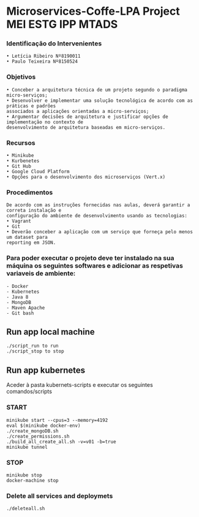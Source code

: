 # Microservices-Coffe-LPA Project MEI ESTG IPP MTADS

### Identificação do Intervenientes
```
• Letícia Ribeiro Nº8190011
• Paulo Teixeira Nº8150524
```

### Objetivos
```
• Conceber a arquitetura técnica de um projeto segundo o paradigma micro-serviços;
• Desenvolver e implementar uma solução tecnológica de acordo com as práticas e padrões
associados a aplicações orientadas a micro-serviços;
• Argumentar decisões de arquitetura e justificar opções de implementação no contexto de
desenvolvimento de arquitetura baseadas em micro-serviços.
```

### Recursos
```
• Minikube
• Kurbenetes
• Git Hub
• Google Cloud Platform
• Opções para o desenvolvimento dos microserviços (Vert.x)
```

### Procedimentos
```
De acordo com as instruções fornecidas nas aulas, deverá garantir a correta instalação e
configuração do ambiente de desenvolvimento usando as tecnologias:
• Vagrant
• Git
• Deverão conceber a aplicação com um serviço que forneça pelo menos um dataset para
reporting em JSON.
```

### Para poder executar o projeto deve ter instalado na sua máquina os seguintes softwares e adicionar as respetivas variaveis de ambiente:

```
- Docker
- Kubernetes
- Java 8
- MongoDB
- Maven Apache
- Git bash
```

## Run app local machine

```
./script_run to run
./script_stop to stop
```

## Run app kubernetes
   
Aceder à pasta kubernets-scripts e executar os seguintes comandos/scripts

### START

```
minikube start --cpus=3 --memory=4192
eval $(minikube docker-env)
./create_mongoDB.sh
./create_permissions.sh
./build_all_create_all.sh -v=v01 -b=true
minikube tunnel
```

### STOP

```
minikube stop
docker-machine stop
```

### Delete all services and deploymets
```
./deleteall.sh
```
